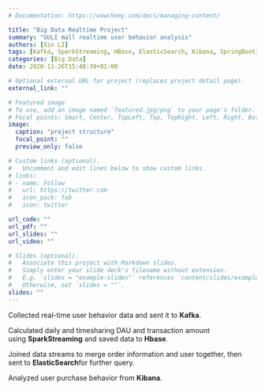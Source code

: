 ```yaml
---
# Documentation: https://wowchemy.com/docs/managing-content/

title: "Big Data Realtime Project"
summary: "GULI mall realtime user behavior analysis"
authors: [Xin LI]
tags: [Kafka, SparkStreaming, HBase, ElasticSearch, Kibana, SpringBoot]
categories: [Big Data]
date: 2020-11-26T15:48:39+01:00

# Optional external URL for project (replaces project detail page).
external_link: ""

# Featured image
# To use, add an image named `featured.jpg/png` to your page's folder.
# Focal points: Smart, Center, TopLeft, Top, TopRight, Left, Right, BottomLeft, Bottom, BottomRight.
image:
  caption: "project structure"
  focal_point: ""
  preview_only: false

# Custom links (optional).
#   Uncomment and edit lines below to show custom links.
# links:
# - name: Follow
#   url: https://twitter.com
#   icon_pack: fab
#   icon: twitter

url_code: ""
url_pdf: ""
url_slides: ""
url_video: ""

# Slides (optional).
#   Associate this project with Markdown slides.
#   Simply enter your slide deck's filename without extension.
#   E.g. `slides = "example-slides"` references `content/slides/example-slides.md`.
#   Otherwise, set `slides = ""`.
slides: ""
---
```


Collected real-time user behavior data and sent it to **Kafka**.

Calculated daily and timesharing DAU and transaction amount using **SparkStreaming** and saved data to **Hbase**.

Joined data streams to merge order information and user together, then sent to **ElasticSearch**for further query.

Analyzed user purchase behavior from **Kibana**.
